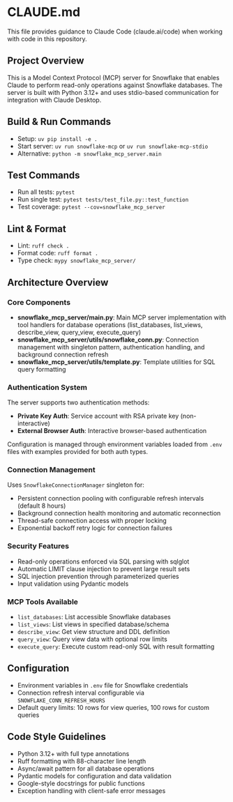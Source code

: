 # CLAUDE.md

This file provides guidance to Claude Code (claude.ai/code) when working with code in this repository.

## Project Overview
This is a Model Context Protocol (MCP) server for Snowflake that enables Claude to perform read-only operations against Snowflake databases. The server is built with Python 3.12+ and uses stdio-based communication for integration with Claude Desktop.

## Build & Run Commands
- Setup: `uv pip install -e .`
- Start server: `uv run snowflake-mcp` or `uv run snowflake-mcp-stdio`
- Alternative: `python -m snowflake_mcp_server.main`

## Test Commands
- Run all tests: `pytest`
- Run single test: `pytest tests/test_file.py::test_function`
- Test coverage: `pytest --cov=snowflake_mcp_server`

## Lint & Format
- Lint: `ruff check .`
- Format code: `ruff format .`
- Type check: `mypy snowflake_mcp_server/`

## Architecture Overview

### Core Components
- **snowflake_mcp_server/main.py**: Main MCP server implementation with tool handlers for database operations (list_databases, list_views, describe_view, query_view, execute_query)
- **snowflake_mcp_server/utils/snowflake_conn.py**: Connection management with singleton pattern, authentication handling, and background connection refresh
- **snowflake_mcp_server/utils/template.py**: Template utilities for SQL query formatting

### Authentication System
The server supports two authentication methods:
- **Private Key Auth**: Service account with RSA private key (non-interactive)
- **External Browser Auth**: Interactive browser-based authentication

Configuration is managed through environment variables loaded from `.env` files with examples provided for both auth types.

### Connection Management
Uses `SnowflakeConnectionManager` singleton for:
- Persistent connection pooling with configurable refresh intervals (default 8 hours)
- Background connection health monitoring and automatic reconnection
- Thread-safe connection access with proper locking
- Exponential backoff retry logic for connection failures

### Security Features
- Read-only operations enforced via SQL parsing with sqlglot
- Automatic LIMIT clause injection to prevent large result sets
- SQL injection prevention through parameterized queries
- Input validation using Pydantic models

### MCP Tools Available
- `list_databases`: List accessible Snowflake databases
- `list_views`: List views in specified database/schema
- `describe_view`: Get view structure and DDL definition
- `query_view`: Query view data with optional row limits
- `execute_query`: Execute custom read-only SQL with result formatting

## Configuration
- Environment variables in `.env` file for Snowflake credentials
- Connection refresh interval configurable via `SNOWFLAKE_CONN_REFRESH_HOURS`
- Default query limits: 10 rows for view queries, 100 rows for custom queries

## Code Style Guidelines
- Python 3.12+ with full type annotations
- Ruff formatting with 88-character line length
- Async/await pattern for all database operations
- Pydantic models for configuration and data validation
- Google-style docstrings for public functions
- Exception handling with client-safe error messages